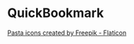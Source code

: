 # QuickBookmark


<a href="https://www.flaticon.com/free-icons/pasta" title="pasta icons">Pasta icons created by Freepik - Flaticon</a>